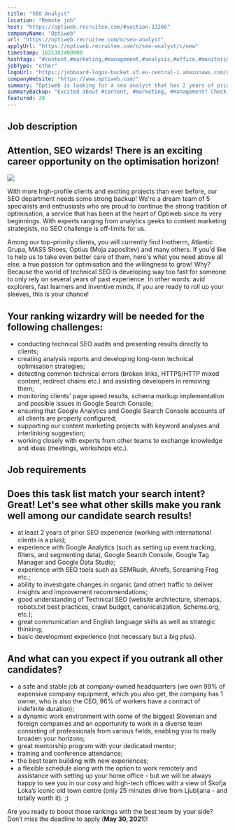 ```yaml
---
title: "SEO Analyst"
location: "Remote job"
host: "https://optiweb.recruitee.com/#section-33266"
companyName: "Optiweb"
url: "https://optiweb.recruitee.com/o/seo-analyst"
applyUrl: "https://optiweb.recruitee.com/o/seo-analyst/c/new"
timestamp: 1621382400000
hashtags: "#content,#marketing,#management,#analysis,#office,#monitoring,#English"
jobType: "other"
logoUrl: "https://jobboard-logos-bucket.s3.eu-central-1.amazonaws.com/optiweb"
companyWebsite: "https://www.optiweb.com/"
summary: "Optiweb is looking for a seo analyst that has 2 years of prior SEO experience."
summaryBackup: "Excited about #content, #marketing, #management? Check out this job post!"
featured: 20
---
```


## Job description

## Attention, SEO wizards! There is an exciting career opportunity on the optimisation horizon!

![](https://recruitee-main.s3.eu-central-1.amazonaws.com/uploads/l67es2esv6/Opcija_eng.jpg)

With more high-profile clients and exciting projects than ever before, our SEO department needs some strong backup! We're a dream team of 5 specialists and enthusiasts who are proud to continue the strong tradition of optimisation, a service that has been at the heart of Optiweb since its very beginnings. With experts ranging from analytics geeks to content marketing strategists, no SEO challenge is off-limits for us.

Among our top-priority clients, you will currently find Inotherm, Atlantic Grupa, MASS Shoes, Optius (Moja zaposlitev) and many others. If you'd like to help us to take even better care of them, here's what you need above all else: a true passion for optimisation and the willingness to grow! Why? Because the world of technical SEO is developing way too fast for someone to only rely on several years of past experience. In other words: avid explorers, fast learners and inventive minds, if you are ready to roll up your sleeves, this is your chance!

## Your ranking wizardry will be needed for the following challenges:

*   conducting technical SEO audits and presenting results directly to clients;
*   creating analysis reports and developing long-term technical optimisation strategies;
*   detecting common technical errors (broken links, HTTPS/HTTP mixed content, redirect chains etc.) and assisting developers in removing them;
*   monitoring clients' page speed results, schema markup implementation and possible issues in Google Search Console;
*   ensuring that Google Analytics and Google Search Console accounts of all clients are properly configured;
*   supporting our content marketing projects with keyword analyses and interlinking suggestion;
*   working closely with experts from other teams to exchange knowledge and ideas (meetings, workshops etc.).

## Job requirements

## Does this task list match your search intent? Great! Let's see what other skills make you rank well among our candidate search results!

*   at least 2 years of prior SEO experience (working with international clients is a plus);
*   experience with Google Analytics (such as setting up event tracking, filters, and segmenting data), Google Search Console, Google Tag Manager and Google Data Studio;
*   experience with SEO tools such as SEMRush, Ahrefs, Screaming Frog etc.;
*   ability to investigate changes in organic (and other) traffic to deliver insights and improvement recommendations;
*   good understanding of Technical SEO (website architecture, sitemaps, robots.txt best practices, crawl budget, canonicalization, Schema.org, etc.);
*   great communication and English language skills as well as strategic thinking;
*   basic development experience (not necessary but a big plus).

## And what can you expect if you outrank all other candidates?

*   a safe and stable job at company-owned headquarters (we own 99% of expensive company equipment, which you also get, the company has 1 owner, who is also the CEO, 96% of workers have a contract of indefinite duration);
*   a dynamic work environment with some of the biggest Slovenian and foreign companies and an opportunity to work in a diverse team consisting of professionals from various fields, enabling you to really broaden your horizons;
*   great mentorship program with your dedicated mentor;
*   training and conference attendance;
*   the best team building with new experiences;
*   a flexible schedule along with the option to work remotely and assistance with setting up your home office - but we will be always happy to see you in our cosy and high-tech offices with a view of Škofja Loka’s iconic old town centre (only 25 minutes drive from Ljubljana - and totally worth it). ;)

Are you ready to boost those rankings with the best team by your side? Don’t miss the deadline to apply (**May 30, 2021**)!

